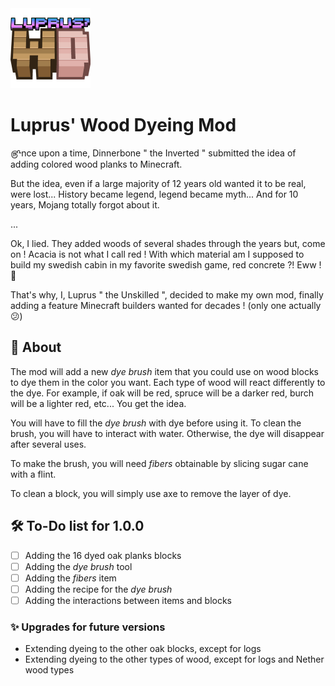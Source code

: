 <img src="src/main/resources/assets/wood-dyeing/icon.png" width="128" alt="">

# Luprus' Wood Dyeing Mod

௹nce upon a time, Dinnerbone " the Inverted " submitted the idea of adding colored wood planks to Minecraft.

But the idea, even if a large majority of 12 years old wanted it to be real, were lost...
History became legend, legend became myth... And for 10 years, Mojang totally forgot about it.

...

Ok, I lied. They added woods of several shades through the years but, come on !
Acacia is not what I call red !
With which material am I supposed to build my swedish cabin in my favorite swedish game, red concrete ?! Eww ! 🤢

That's why, I, Luprus " the Unskilled ", decided to make my own mod, finally adding a feature Minecraft builders wanted for decades ! (only one actually 😕)

## 📖 About
The mod will add a new _dye brush_ item that you could use on wood blocks to dye them in the color you want.
Each type of wood will react differently to the dye.
For example, if oak will be red, spruce will be a darker red, burch will be a lighter red, etc...
You get the idea.

You will have to fill the _dye brush_ with dye before using it.
To clean the brush, you will have to interact with water.
Otherwise, the dye will disappear after several uses.

To make the brush, you will need _fibers_ obtainable by slicing sugar cane with a flint.

To clean a block, you will simply use axe to remove the layer of dye.

## 🛠 To-Do list for 1.0.0
- [ ] Adding the 16 dyed oak planks blocks
- [ ] Adding the _dye brush_ tool
- [ ] Adding the _fibers_ item
- [ ] Adding the recipe for the _dye brush_
- [ ] Adding the interactions between items and blocks

### ✨ Upgrades for future versions
- Extending dyeing to the other oak blocks, except for logs
- Extending dyeing to the other types of wood, except for logs and Nether wood types
